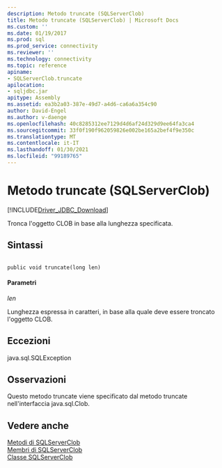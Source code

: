 ```yaml
---
description: Metodo truncate (SQLServerClob)
title: Metodo truncate (SQLServerClob) | Microsoft Docs
ms.custom: ''
ms.date: 01/19/2017
ms.prod: sql
ms.prod_service: connectivity
ms.reviewer: ''
ms.technology: connectivity
ms.topic: reference
apiname:
- SQLServerClob.truncate
apilocation:
- sqljdbc.jar
apitype: Assembly
ms.assetid: ea3b2a03-387e-49d7-a4d6-ca6a6a354c90
author: David-Engel
ms.author: v-daenge
ms.openlocfilehash: 40c8285312ee7129d4d6af24d329d9ee64fa3ca4
ms.sourcegitcommit: 33f0f190f962059826e002be165a2bef4f9e350c
ms.translationtype: MT
ms.contentlocale: it-IT
ms.lasthandoff: 01/30/2021
ms.locfileid: "99189765"
---
```

# <a name="truncate-method-sqlserverclob"></a>Metodo truncate (SQLServerClob)
[!INCLUDE[Driver_JDBC_Download](../../../includes/driver_jdbc_download.md)]

  Tronca l'oggetto CLOB in base alla lunghezza specificata.  
  
## <a name="syntax"></a>Sintassi  
  
```  
  
public void truncate(long len)  
```  
  
#### <a name="parameters"></a>Parametri  
 *len*  
  
 Lunghezza espressa in caratteri, in base alla quale deve essere troncato l'oggetto CLOB.  
  
## <a name="exceptions"></a>Eccezioni  
 java.sql.SQLException  
  
## <a name="remarks"></a>Osservazioni  
 Questo metodo truncate viene specificato dal metodo truncate nell'interfaccia java.sql.Clob.  
  
## <a name="see-also"></a>Vedere anche  
 [Metodi di SQLServerClob](../../../connect/jdbc/reference/sqlserverclob-methods.md)   
 [Membri di SQLServerClob](../../../connect/jdbc/reference/sqlserverclob-members.md)   
 [Classe SQLServerClob](../../../connect/jdbc/reference/sqlserverclob-class.md)  
  
  

